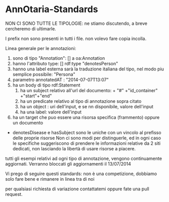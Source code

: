AnnOtaria-Standards
===================


NON CI SONO TUTTE LE TIPOLOGIE: ne stiamo discutendo, a breve cercheremo di ultimarle.

I prefix non sono presenti in tutti i file. non volevo fare copia incolla.

Linea generale per le annotazioni:

1. sono di tipo "Annotation": [] a oa:Annotation
2. hanno l'attributo type: [] rdf:type "denotesPerson"
3. hanno una label esterna sarà la traduzione italiana del tipo, nel modo piu semplice possibile: "Persona"
4. parametro annotatedAT : "2014-07-07T13:07"
5. ha un body di tipo rdf:Statement
   1. ha un subject relativo all'url del documento: + "#" +"id_container" +"start"+"end"
   2. ha un predicate relativo al tipo di annotazione sopra citato
   3. ha un object : uri dell'input, e se nn disponibile, valore dell'input
   4. ha una label: valore dell'input
6. ha un target che puo essere una risorsa specifica (frammento) oppure un documento 


* denotesDisease e hasSubject sono le uniche con un vincolo al prefisso delle proprie risorse 
  Non ci sono modi per distinguerle, ed in ogni caso le specifiche suggeriscono di prendere le informazioni relative da 2     siti dedicati, non lasciando la libertà di usare risorse a piacere.


tutti gli esempi relativi ad ogni tipo di annotazione, vengono continuamente aggiornati. 
Verranno bloccati gli aggiornamenti il 13/07/2014

Vi prego di seguire questi standards: non è una competizione, dobbiamo solo fare bene e rimanere in linea tra di noi



per qualsiasi richiesta di variazione contattatemi oppure fate una pull request.



